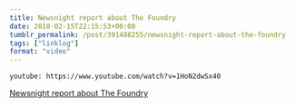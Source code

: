 ```yaml
---
title: Newsnight report about The Foundry
date: 2010-02-15T22:15:53+00:00
tumblr_permalink: /post/391488255/newsnight-report-about-the-foundry
tags: ["linklog"]
format: "video"
---
```


`youtube: https://www.youtube.com/watch?v=1HoN2dwSx40`

[Newsnight report about The Foundry][1]

[1]: https://www.youtube.com/watch?v=1HoN2dwSx40
